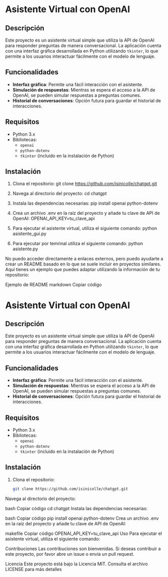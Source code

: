 # Asistente Virtual con OpenAI

## Descripción
Este proyecto es un asistente virtual simple que utiliza la API de OpenAI para responder preguntas de manera conversacional. La aplicación cuenta con una interfaz gráfica desarrollada en Python utilizando `tkinter`, lo que permite a los usuarios interactuar fácilmente con el modelo de lenguaje.

## Funcionalidades
- **Interfaz gráfica**: Permite una fácil interacción con el asistente.
- **Simulación de respuestas**: Mientras se espera el acceso a la API de OpenAI, se pueden simular respuestas a preguntas comunes.
- **Historial de conversaciones**: Opción futura para guardar el historial de interacciones.

## Requisitos
- Python 3.x
- Bibliotecas:
  - `openai`
  - `python-dotenv`
  - `tkinter` (incluido en la instalación de Python)

## Instalación
1. Clona el repositorio:
   git clone https://github.com/isinicolle/chatgpt.git

2. Navega al directorio del proyecto:
cd chatgpt

3. Instala las dependencias necesarias:
pip install openai python-dotenv


4. Crea un archivo .env en la raíz del proyecto y añade tu clave de API de OpenAI:
OPENAI_API_KEY=tu_clave_api

5. Para ejecutar el asistente virtual, utiliza el siguiente comando:
python asistente_gui.py

6. Para ejecutar por temrinal utiliza el siguiente comando:
python asistente.py


No puedo acceder directamente a enlaces externos, pero puedo ayudarte a crear un README basado en lo que se suele incluir en proyectos similares. Aquí tienes un ejemplo que puedes adaptar utilizando la información de tu repositorio:

Ejemplo de README
markdown
Copiar código
# Asistente Virtual con OpenAI

## Descripción
Este proyecto es un asistente virtual simple que utiliza la API de OpenAI para responder preguntas de manera conversacional. La aplicación cuenta con una interfaz gráfica desarrollada en Python utilizando `tkinter`, lo que permite a los usuarios interactuar fácilmente con el modelo de lenguaje.

## Funcionalidades
- **Interfaz gráfica**: Permite una fácil interacción con el asistente.
- **Simulación de respuestas**: Mientras se espera el acceso a la API de OpenAI, se pueden simular respuestas a preguntas comunes.
- **Historial de conversaciones**: Opción futura para guardar el historial de interacciones.

## Requisitos
- Python 3.x
- Bibliotecas:
  - `openai`
  - `python-dotenv`
  - `tkinter` (incluido en la instalación de Python)

## Instalación
1. Clona el repositorio:
   ```bash
   git clone https://github.com/isinicolle/chatgpt.git
Navega al directorio del proyecto:

bash
Copiar código
cd chatgpt
Instala las dependencias necesarias:

bash
Copiar código
pip install openai python-dotenv
Crea un archivo .env en la raíz del proyecto y añade tu clave de API de OpenAI:

makefile
Copiar código
OPENAI_API_KEY=tu_clave_api
Uso
Para ejecutar el asistente virtual, utiliza el siguiente comando:


Contribuciones
Las contribuciones son bienvenidas. Si deseas contribuir a este proyecto, por favor abre un issue o envía un pull request.

Licencia
Este proyecto está bajo la Licencia MIT. Consulta el archivo LICENSE para más detalles